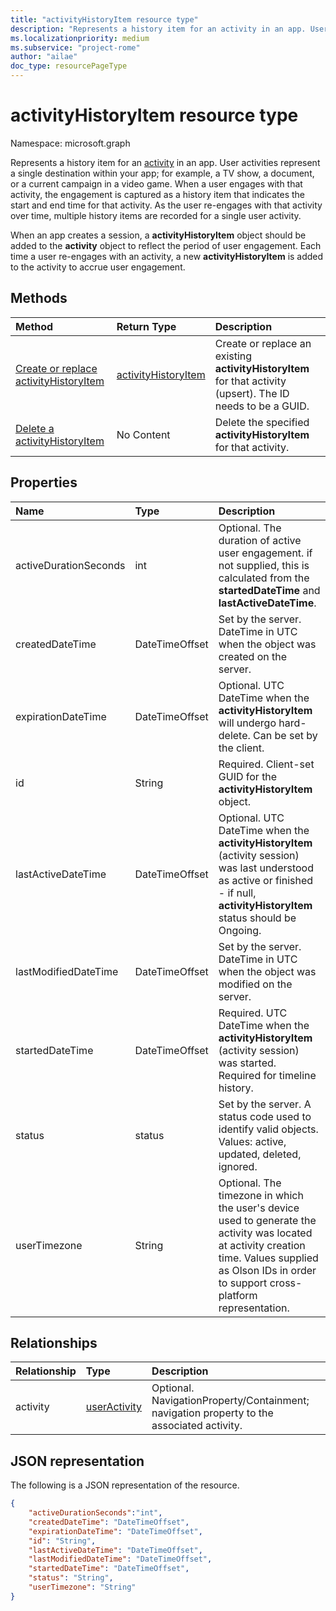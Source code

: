 ```yaml
---
title: "activityHistoryItem resource type"
description: "Represents a history item for an activity in an app. User activities represent a single destination within your app."
ms.localizationpriority: medium
ms.subservice: "project-rome"
author: "ailae"
doc_type: resourcePageType
---
```


# activityHistoryItem resource type

Namespace: microsoft.graph

Represents a history item for an [activity](projectrome-activity.md) in an app. User activities represent a single destination within your app; for example, a TV show, a document, or a current campaign in a video game. When a user engages with that activity, the engagement is captured as a history item that indicates the start and end time for that activity. As the user re-engages with that activity over time, multiple history items are recorded for a single user activity.

When an app creates a session, a **activityHistoryItem** object should be added to the **activity** object to reflect the period of user engagement. Each time a user re-engages with an activity, a new **activityHistoryItem** is added to the activity to accrue user engagement.

## Methods

|Method | Return Type | Description|
|:------|:------------|:-----------|
|[Create or replace activityHistoryItem](../api/projectrome-put-historyitem.md) | [activityHistoryItem](projectrome-historyitem.md) | Create or replace an existing **activityHistoryItem** for that activity (upsert). The ID needs to be a GUID.|
|[Delete a activityHistoryItem](../api/projectrome-delete-historyitem.md) | No Content | Delete the specified **activityHistoryItem** for that activity.|

## Properties

|Name | Type | Description|
|:----|:-----|:-----------|
|activeDurationSeconds | int | Optional. The duration of active user engagement. if not supplied, this is calculated from the **startedDateTime** and **lastActiveDateTime**.|
|createdDateTime | DateTimeOffset | Set by the server. DateTime in UTC when the object was created on the server.|
|expirationDateTime | DateTimeOffset | Optional. UTC DateTime when the **activityHistoryItem** will undergo hard-delete. Can be set by the client.|
|id | String | Required. Client-set GUID for the **activityHistoryItem** object.|
|lastActiveDateTime | DateTimeOffset | Optional. UTC DateTime when the **activityHistoryItem** (activity session) was last understood as active or finished - if null, **activityHistoryItem** status should be Ongoing.|
|lastModifiedDateTime | DateTimeOffset | Set by the server. DateTime in UTC when the object was modified on the server.|
|startedDateTime | DateTimeOffset | Required. UTC DateTime when the **activityHistoryItem** (activity session) was started. Required for timeline history.|
|status | status | Set by the server. A status code used to identify valid objects. Values: active, updated, deleted, ignored.|
|userTimezone | String | Optional. The timezone in which the user's device used to generate the activity was located at activity creation time. Values supplied as Olson IDs in order to support cross-platform representation.|


## Relationships

|Relationship | Type | Description|
|:------------|:-----|:-----------|
|activity| [userActivity](../resources/projectrome-activity.md) | Optional. NavigationProperty/Containment; navigation property to the associated activity.|

## JSON representation

The following is a JSON representation of the resource.

<!-- {
  "blockType": "resource",
  "optionalProperties": [
    "userTimezone",
    "lastActiveDateTime",
    "activeDurationSeconds"
  ],
  "baseType": "microsoft.graph.entity",
  "@odata.type": "microsoft.graph.activityHistoryItem",
  "@odata.annotations": [
    {
      "capabilities": {
        "skippable": false,
        "countable": false,
        "selectable": false
      }
    }
  ]
}-->

```json
{
    "activeDurationSeconds":"int",
    "createdDateTime": "DateTimeOffset",
    "expirationDateTime": "DateTimeOffset",
    "id": "String",
    "lastActiveDateTime": "DateTimeOffset",
    "lastModifiedDateTime": "DateTimeOffset",
    "startedDateTime": "DateTimeOffset",
    "status": "String",
    "userTimezone": "String"
}
```

<!-- uuid: 8fcb5dbc-d5aa-4681-8e31-b001d5168d79
2017-06-07 14:57:30 UTC -->
<!-- {
  "type": "#page.annotation",
  "description": "historyitem resource",
  "keywords": "",
  "section": "documentation",
  "tocPath": ""
}-->

